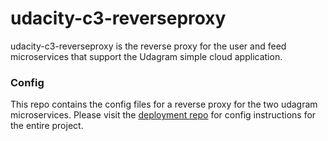# udacity-c3-reverseproxy

udacity-c3-reverseproxy is the reverse proxy for the user and feed microservices that support the Udagram simple cloud application.

### Config

This repo contains the config files for a reverse proxy for the two udagram microservices.  Please visit the [deployment repo](https://github.com/herniated/udacity-c3-deployment) for config instructions for the entire project.
